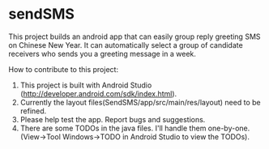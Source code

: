 # sendSMS

This project builds an android app that can easily group reply greeting SMS on Chinese New Year. It can automatically select a group of candidate receivers who sends you a greeting message in a week.

How to contribute to this project:
1. This project is built with Android Studio (http://developer.android.com/sdk/index.html).
2. Currently the layout files(SendSMS/app/src/main/res/layout) need to be refined.
3. Please help test the app. Report bugs and suggestions.
4. There are some TODOs in the java files. I'll handle them one-by-one. (View->Tool Windows->TODO in Android Studio to view the TODOs). 
